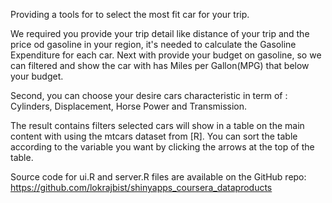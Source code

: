 Providing a tools for to select the most fit car for your trip.

We required you provide your trip detail like distance of your trip and the price od gasoline in your region, it's needed to calculate the Gasoline Expenditure for each car. Next with provide your budget on gasoline, so we can filtered and show the car with has Miles per Gallon(MPG) that below your budget.

Second, you can choose your desire cars characteristic in term of : Cylinders, Displacement, Horse Power and Transmission. 

The result contains filters selected cars will show in a table on the main content with using the mtcars dataset from [R].
You can sort the table according to the variable you want by clicking the arrows at the top of the table.

Source code for ui.R and server.R files are available on the GitHub repo: https://github.com/lokrajbist/shinyapps_coursera_dataproducts

